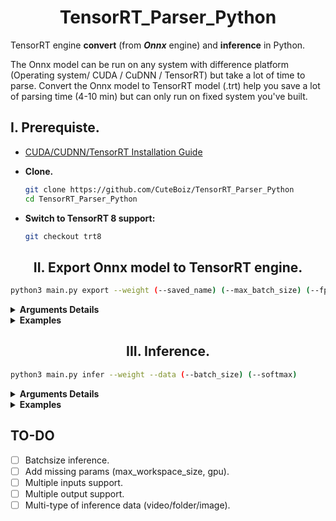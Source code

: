 # <div align=center> TensorRT_Parser_Python </div>

TensorRT engine **convert** (from ***Onnx*** engine) and **inference** in Python.

The Onnx model can be run on any system with difference platform (Operating system/ CUDA / CuDNN / TensorRT) but take a lot of time to parse.
Convert the Onnx model to TensorRT model (.trt) help you save a lot of parsing time (4-10 min) but can only run on fixed system you've built.

## I. Prerequiste.

- [CUDA/CUDNN/TensorRT Installation Guide](https://github.com/CuteBoiz/Ubuntu_Installation/blob/master/cuda.md)

- **Clone.**
  ```sh
  git clone https://github.com/CuteBoiz/TensorRT_Parser_Python
  cd TensorRT_Parser_Python
  ```
  
 - **Switch to TensorRT 8 support:**
    ```sh
    git checkout trt8
    ```
  

## <div align=center> II. Export Onnx model to TensorRT engine. </div>

```sh
python3 main.py export --weight (--saved_name) (--max_batch_size) (--fp16) (--input_tensor_name) (--dim) 
```

<details> 
<summary><b>Arguments Details</b></summary>
    
   |Arguments Details   |Type           |Default        |Note
   |---                 |---            |---            |---
   |`--weight`          |`str`          |`required`     |**Path to onnx engine.**
   |`--saved_name`      |`str`          |`weight_path.trt`   |**Saved name of trt engine**
   |`--fp16`            |`store_true`   |`false`        |**Use FP16 fast mode (x2 inference time).**
   |`--max_batch_size`  |`int`          |`1`            |**Inference max batchsize.**
   |`--input_tensor_name`|`str`         |`None`         |**Input tensor name *(dynamic shape input only)*.**
   |`--dim`             |`int_array`    |`None`         |**Input tensor dimension *(dynamic shape input only)*.**

   **Note:** The only GPUs with full-rate FP16 Fast mode performance are Tesla P100, Quadro GP100, and Jetson TX1/TX2.

   **Note:** To get input tensor name/shape of a DL engine: Use [Netron](https://github.com/lutzroeder/netron).
    
</details> 

<details> 
<summary><b>Examples</b></summary>
 
- **Export Onnx engine to TensorRT engine.**
 
  ```sh
  python3 main.py export --weight ../2020_0421_0925.onnx 
  python3 main.py export --weight ../2020_0421_0925.onnx --saved_name model.trt --max_batch_size 10 --fp16
  ```
 
- **Export Onnx engine with Dynamic shape input (batchsize x 3 x 416 x416).**
 
  ```sh
   --input_tensor_name tensorName --dim dims1(,dims2,dims3)  (Does not include batchsize dims)
   python3 main.py export --ds --weight ../2020_0421_0925.onnx --input_tensor_name input_1 --dim 128 128 3
   python3 main.py export --ds --weight ../Keras.onnx --input_tensor_name input:0 --dim 3 640 640 --fp16
   ```
 
</details>

## <div align=center> III. Inference. </div>

```sh
python3 main.py infer --weight --data (--batch_size) (--softmax)
```

<details> 
<summary><b>Arguments Details</b></summary>
    
   |Arguments Details   |Type           |Default        |Note
   |---                 |---            |---            |---
   |`--weight`          |`str`          |`required`     |**Path to onnx engine.**
   |`--data`            |`str`          |`required`     |**Path to inference data.**
   |`--batch_size`      |`int`          |`1`            |**Inference batchsize.**
   |`--softmax`         |`store_true`   |`false`        |**Add softmax to output layer.**

   **Note:** The only GPUs with full-rate FP16 Fast mode performance are Tesla P100, Quadro GP100, and Jetson TX1/TX2.

   **Note:** To get input tensor name and shape of model: Use [Netron](https://github.com/lutzroeder/netron).
    
</details> 

<details> 
<summary><b>Examples</b></summary>
 
```
python3 main.py infer --weight ../2020_0421_0925.onnx --data ../Dataset/Train/
python3 main.py infer --weight ../2020_0421_0925.onnx --data ../Dataset/Train/ -bs 6 --softmax
```
 
</details>


## TO-DO

- [ ] Batchsize inference.
- [ ] Add missing params (max_workspace_size, gpu).
- [ ] Multiple inputs support.
- [ ] Multiple output support.
- [ ] Multi-type of inference data (video/folder/image).
